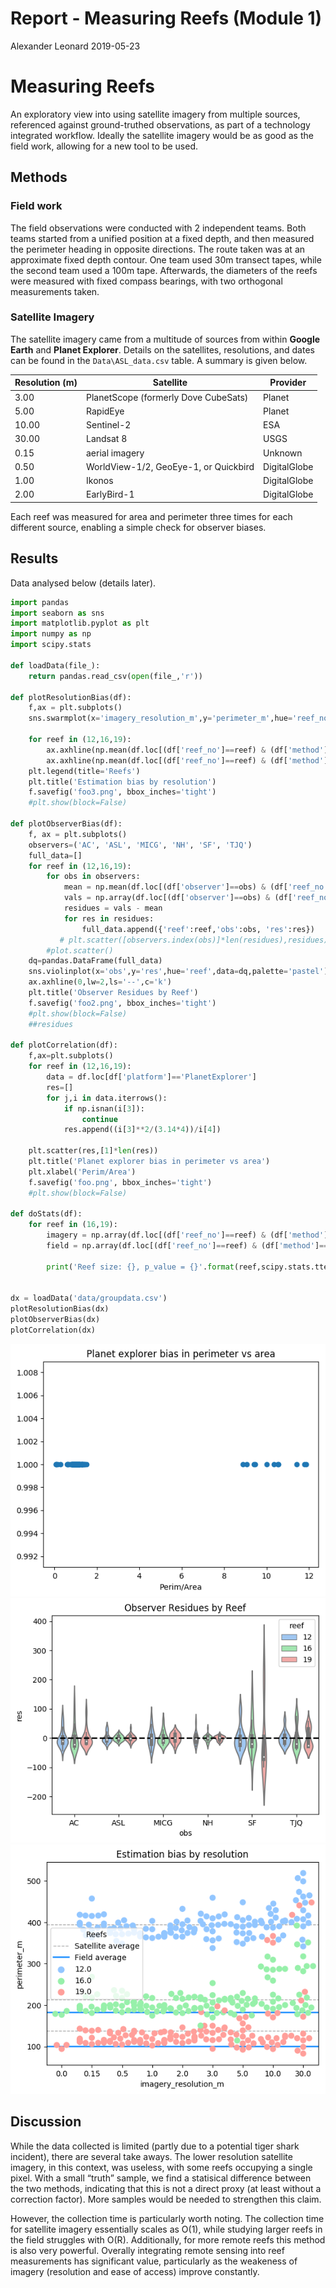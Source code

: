 Report - Measuring Reefs (Module 1)
================
Alexander Leonard
2019-05-23

# Measuring Reefs

An exploratory view into using satellite imagery from multiple sources,
referenced against ground-truthed observations, as part of a technology
integrated workflow. Ideally the satellite imagery would be as good as
the field work, allowing for a new tool to be used.

## Methods

### Field work

The field observations were conducted with 2 independent teams. Both
teams started from a unified position at a fixed depth, and then
measured the perimeter heading in opposite directions. The route taken
was at an approximate fixed depth contour. One team used 30m transect
tapes, while the second team used a 100m tape. Afterwards, the diameters
of the reefs were measured with fixed compass bearings, with two
orthogonal measurements taken.

### Satellite Imagery

The satellite imagery came from a multitude of sources from within
**Google Earth** and **Planet Explorer**. Details on the satellites,
resolutions, and dates can be found in the `Data\ASL_data.csv` table. A
summary is given
below.

| Resolution (m) | Satellite                             | Provider     |
| -------------- | ------------------------------------- | ------------ |
| 3.00           | PlanetScope (formerly Dove CubeSats)  | Planet       |
| 5.00           | RapidEye                              | Planet       |
| 10.00          | Sentinel-2                            | ESA          |
| 30.00          | Landsat 8                             | USGS         |
| 0.15           | aerial imagery                        | Unknown      |
| 0.50           | WorldView-1/2, GeoEye-1, or Quickbird | DigitalGlobe |
| 1.00           | Ikonos                                | DigitalGlobe |
| 2.00           | EarlyBird-1                           | DigitalGlobe |

Each reef was measured for area and perimeter three times for each
different source, enabling a simple check for observer biases.

## Results

Data analysed below (details later).

``` python
import pandas
import seaborn as sns
import matplotlib.pyplot as plt
import numpy as np
import scipy.stats

def loadData(file_):
    return pandas.read_csv(open(file_,'r'))

def plotResolutionBias(df):
    f,ax = plt.subplots()
    sns.swarmplot(x='imagery_resolution_m',y='perimeter_m',hue='reef_no', data=df,ax=ax,size=8,palette='pastel')

    for reef in (12,16,19):
        ax.axhline(np.mean(df.loc[(df['reef_no']==reef) & (df['method']=='imagery')]['perimeter_m']),lw=1,c='darkgray',ls='--',label='Satellite average' if reef==12 else None)
        ax.axhline(np.mean(df.loc[(df['reef_no']==reef) & (df['method']=='field')]['perimeter_m']),lw=2,c='dodgerblue',label='Field average' if reef==12 else None)
    plt.legend(title='Reefs')
    plt.title('Estimation bias by resolution')
    f.savefig('foo3.png', bbox_inches='tight')
    #plt.show(block=False)

def plotObserverBias(df):
    f, ax = plt.subplots()
    observers=('AC', 'ASL', 'MICG', 'NH', 'SF', 'TJQ')
    full_data=[]
    for reef in (12,16,19):
        for obs in observers:
            mean = np.mean(df.loc[(df['observer']==obs) & (df['reef_no']==reef) & (df['method']=='imagery')]['perimeter_m'])
            vals = np.array(df.loc[(df['observer']==obs) & (df['reef_no']==reef) & (df['method']=='imagery')]['perimeter_m'])
            residues = vals - mean
            for res in residues:
                full_data.append({'reef':reef,'obs':obs, 'res':res})
           # plt.scatter([observers.index(obs)]*len(residues),residues)
        #plot.scatter()
    dq=pandas.DataFrame(full_data)
    sns.violinplot(x='obs',y='res',hue='reef',data=dq,palette='pastel')
    ax.axhline(0,lw=2,ls='--',c='k')
    plt.title('Observer Residues by Reef')
    f.savefig('foo2.png', bbox_inches='tight')
    #plt.show(block=False)
    ##residues

def plotCorrelation(df):
    f,ax=plt.subplots()
    for reef in (12,16,19):
        data = df.loc[df['platform']=='PlanetExplorer']
        res=[]
        for j,i in data.iterrows():
            if np.isnan(i[3]):
                continue
            res.append((i[3]**2/(3.14*4))/i[4])

    plt.scatter(res,[1]*len(res))
    plt.title('Planet explorer bias in perimeter vs area')
    plt.xlabel('Perim/Area')
    f.savefig('foo.png', bbox_inches='tight')
    #plt.show(block=False)

def doStats(df):
    for reef in (16,19):
        imagery = np.array(df.loc[(df['reef_no']==reef) & (df['method']=='imagery')]['perimeter_m'])
        field = np.array(df.loc[(df['reef_no']==reef) & (df['method']=='field')]['perimeter_m'])

        print('Reef size: {}, p_value = {}'.format(reef,scipy.stats.ttest_ind(imagery,field,equal_var=False, nan_policy='omit')[1]))
        
        
dx = loadData('data/groupdata.csv')   
plotResolutionBias(dx)
plotObserverBias(dx)
plotCorrelation(dx)
```

![output](foo.png) ![output](foo2.png) ![output](foo3.png)

## Discussion

While the data collected is limited (partly due to a potential tiger
shark incident), there are several take aways. The lower resolution
satellite imagery, in this context, was useless, with some reefs
occupying a single pixel. With a small “truth” sample, we find a
statisical difference between the two methods, indicating that this is
not a direct proxy (at least without a correction factor). More samples
would be needed to strengthen this claim.

However, the collection time is particularly worth noting. The
collection time for satellite imagery essentially scales as O(1), while
studying larger reefs in the field struggles with O(R). Additionally,
for more remote reefs this method is also very powerful. Overally
integrating remote sensing into reef measurements has significant value,
particularly as the weakeness of imagery (resolution and ease of access)
improve constantly.
